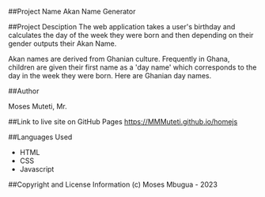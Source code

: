 ##Project Name
Akan Name Generator

##Project Desciption
The web application takes a user's birthday and calculates the day of the week they were born and then depending on their gender outputs their Akan Name. 

Akan names are derived from Ghanian culture. Frequently in Ghana, children are given their first name as a 'day name' which corresponds to the day in the week they were born. Here are Ghanian day names.

##Author

Moses Muteti, Mr.

##Link to live site on GitHub Pages
https://MMMuteti.github.io/homejs

##Languages Used
- HTML
- CSS
- Javascript

##Copyright and License Information
(c) Moses Mbugua - 2023